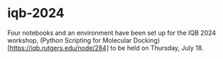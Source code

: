 # iqb-2024
Four notebooks and an environment have been set up for the IQB 2024 workshop, (Python Scripting for Molecular Docking)[https://iqb.rutgers.edu/node/284] to be held on Thursday, July 18.
